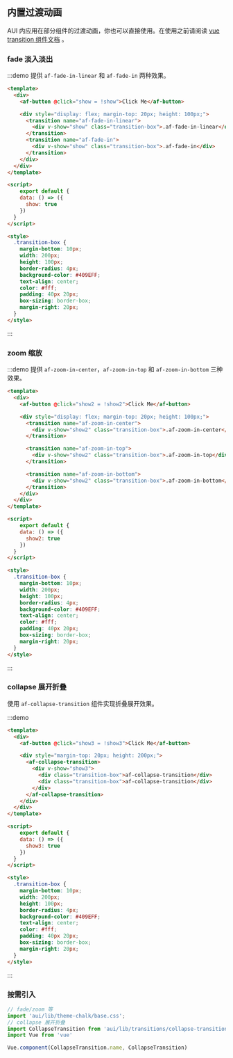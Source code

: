 ## 内置过渡动画

AUI 内应用在部分组件的过渡动画，你也可以直接使用。在使用之前请阅读 [vue transition 组件文档](https://cn.vuejs.org/v2/api/#transition) 。

### fade 淡入淡出

:::demo 提供 `af-fade-in-linear` 和 `af-fade-in` 两种效果。
```html
<template>
  <div>
    <af-button @click="show = !show">Click Me</af-button>

    <div style="display: flex; margin-top: 20px; height: 100px;">
      <transition name="af-fade-in-linear">
        <div v-show="show" class="transition-box">.af-fade-in-linear</div>
      </transition>
      <transition name="af-fade-in">
        <div v-show="show" class="transition-box">.af-fade-in</div>
      </transition>
    </div>
  </div>
</template>

<script>
    export default {
    data: () => ({
      show: true
    })
  }
</script>

<style>
  .transition-box {
    margin-bottom: 10px;
    width: 200px;
    height: 100px;
    border-radius: 4px;
    background-color: #409EFF;
    text-align: center;
    color: #fff;
    padding: 40px 20px;
    box-sizing: border-box;
    margin-right: 20px;
  }
</style>
```
:::

### zoom 缩放

:::demo 提供 `af-zoom-in-center`，`af-zoom-in-top` 和 `af-zoom-in-bottom` 三种效果。
```html
<template>
  <div>
    <af-button @click="show2 = !show2">Click Me</af-button>

    <div style="display: flex; margin-top: 20px; height: 100px;">
      <transition name="af-zoom-in-center">
        <div v-show="show2" class="transition-box">.af-zoom-in-center</div>
      </transition>

      <transition name="af-zoom-in-top">
        <div v-show="show2" class="transition-box">.af-zoom-in-top</div>
      </transition>

      <transition name="af-zoom-in-bottom">
        <div v-show="show2" class="transition-box">.af-zoom-in-bottom</div>
      </transition>
    </div>
  </div>
</template>

<script>
    export default {
    data: () => ({
      show2: true
    })
  }
</script>

<style>
  .transition-box {
    margin-bottom: 10px;
    width: 200px;
    height: 100px;
    border-radius: 4px;
    background-color: #409EFF;
    text-align: center;
    color: #fff;
    padding: 40px 20px;
    box-sizing: border-box;
    margin-right: 20px;
  }
</style>
```
:::


### collapse 展开折叠

使用 `af-collapse-transition` 组件实现折叠展开效果。

:::demo
```html
<template>
  <div>
    <af-button @click="show3 = !show3">Click Me</af-button>

    <div style="margin-top: 20px; height: 200px;">
      <af-collapse-transition>
        <div v-show="show3">
          <div class="transition-box">af-collapse-transition</div>
          <div class="transition-box">af-collapse-transition</div>
        </div>
      </af-collapse-transition>
    </div>
  </div>
</template>

<script>
    export default {
    data: () => ({
      show3: true
    })
  }
</script>

<style>
  .transition-box {
    margin-bottom: 10px;
    width: 200px;
    height: 100px;
    border-radius: 4px;
    background-color: #409EFF;
    text-align: center;
    color: #fff;
    padding: 40px 20px;
    box-sizing: border-box;
    margin-right: 20px;
  }
</style>
```
:::

### 按需引入

```js
// fade/zoom 等
import 'aui/lib/theme-chalk/base.css';
// collapse 展开折叠
import CollapseTransition from 'aui/lib/transitions/collapse-transition';
import Vue from 'vue'

Vue.component(CollapseTransition.name, CollapseTransition)
```

<style>
  .transition-box {
    margin-bottom: 10px;
    width: 200px;
    height: 100px;
    border-radius: 4px;
    background-color: #409EFF;
    text-align: center;
    color: #fff;
    padding: 40px 20px;
    margin-right: 20px;
    box-sizing: border-box;
  }
</style>

<script>
  module.exports = {
    data: () => ({
      show: true,
      show2: true,
      show3: true
    })
  }
</script>
